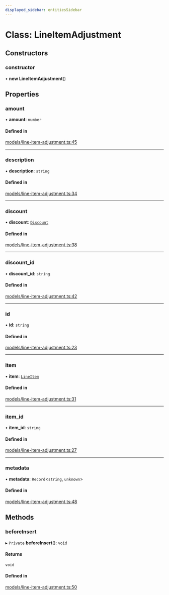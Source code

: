```yaml
---
displayed_sidebar: entitiesSidebar
---
```


# Class: LineItemAdjustment

## Constructors

### constructor

• **new LineItemAdjustment**()

## Properties

### amount

• **amount**: `number`

#### Defined in

[models/line-item-adjustment.ts:45](https://github.com/medusajs/medusa/blob/da7ea8c5d/packages/medusa/src/models/line-item-adjustment.ts#L45)

___

### description

• **description**: `string`

#### Defined in

[models/line-item-adjustment.ts:34](https://github.com/medusajs/medusa/blob/da7ea8c5d/packages/medusa/src/models/line-item-adjustment.ts#L34)

___

### discount

• **discount**: [`Discount`](Discount.md)

#### Defined in

[models/line-item-adjustment.ts:38](https://github.com/medusajs/medusa/blob/da7ea8c5d/packages/medusa/src/models/line-item-adjustment.ts#L38)

___

### discount\_id

• **discount\_id**: `string`

#### Defined in

[models/line-item-adjustment.ts:42](https://github.com/medusajs/medusa/blob/da7ea8c5d/packages/medusa/src/models/line-item-adjustment.ts#L42)

___

### id

• **id**: `string`

#### Defined in

[models/line-item-adjustment.ts:23](https://github.com/medusajs/medusa/blob/da7ea8c5d/packages/medusa/src/models/line-item-adjustment.ts#L23)

___

### item

• **item**: [`LineItem`](LineItem.md)

#### Defined in

[models/line-item-adjustment.ts:31](https://github.com/medusajs/medusa/blob/da7ea8c5d/packages/medusa/src/models/line-item-adjustment.ts#L31)

___

### item\_id

• **item\_id**: `string`

#### Defined in

[models/line-item-adjustment.ts:27](https://github.com/medusajs/medusa/blob/da7ea8c5d/packages/medusa/src/models/line-item-adjustment.ts#L27)

___

### metadata

• **metadata**: `Record`<`string`, `unknown`\>

#### Defined in

[models/line-item-adjustment.ts:48](https://github.com/medusajs/medusa/blob/da7ea8c5d/packages/medusa/src/models/line-item-adjustment.ts#L48)

## Methods

### beforeInsert

▸ `Private` **beforeInsert**(): `void`

#### Returns

`void`

#### Defined in

[models/line-item-adjustment.ts:50](https://github.com/medusajs/medusa/blob/da7ea8c5d/packages/medusa/src/models/line-item-adjustment.ts#L50)
